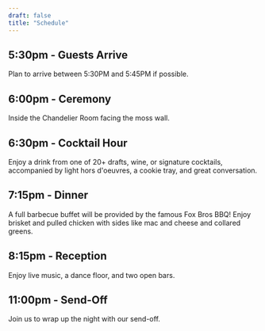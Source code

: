 ```yaml
---
draft: false
title: "Schedule"
---
```


## 5:30pm - Guests Arrive
Plan to arrive between 5:30PM and 5:45PM if possible.

## 6:00pm - Ceremony

Inside the Chandelier Room facing the moss wall.

## 6:30pm - Cocktail Hour

Enjoy a drink from one of 20+ drafts, wine, or signature cocktails, accompanied by light hors d'oeuvres, a cookie tray, and great conversation.

## 7:15pm - Dinner

A full barbecue buffet will be provided by the famous Fox Bros BBQ! Enjoy brisket and pulled chicken with sides like mac and cheese and collared greens.

## 8:15pm - Reception

Enjoy live music, a dance floor, and two open bars.

## 11:00pm - Send-Off

Join us to wrap up the night with our send-off.


